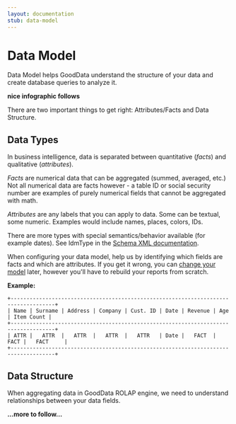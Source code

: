 ```yaml
---
layout: documentation
stub: data-model
---
```


# Data Model

Data Model helps GoodData understand the structure of your data and create database queries to analyze it.

**nice infographic follows**

There are two important things to get right: Attributes/Facts and Data Structure.

## Data Types

In business intelligence, data is separated between quantitative (*facts*) and qualitative (*attributes*).

*Facts* are numerical data that can be aggregated (summed, averaged, etc.) Not all numerical data are facts however - a table ID or social security number are examples of purely numerical fields that cannot be aggregated with math.

*Attributes* are any labels that you can apply to data. Some can be textual, some numeric. Examples would include names, places, colors, IDs.

There are more types with special semantics/behavior available (for example dates). See ldmType in the [Schema XML documentation](/gooddata-cl/xml-config.html).

When configuring your data model, help us by identifying which fields are facts and which are attributes. If you get it wrong, you can [change your model](/api/maql-ddl.html) later, however you'll have to rebuild your reports from scratch.

**Example:**

    +------------------------------------------------------------------------------------+
    | Name | Surname | Address | Company | Cust. ID | Date | Revenue | Age  | Item Count |
    +------------------------------------------------------------------------------------+
    | ATTR |   ATTR  |   ATTR  |   ATTR  |   ATTR   | Date |   FACT  | FACT |   FACT     |
    +------------------------------------------------------------------------------------+

## Data Structure

When aggregating data in GoodData ROLAP engine, we need to understand relationships between your data fields.

**…more to follow…**